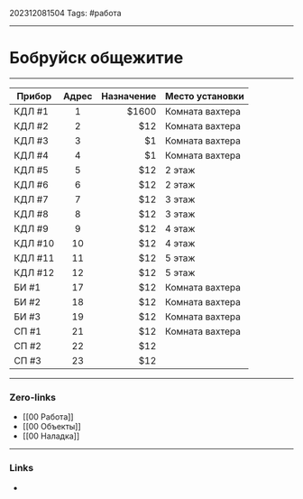 202312081504
Tags: #работа 

---
# Бобруйск общежитие	
--------


| Прибор  | Адрес | Назначение |Место установки|
| --------|:-----:| -----:|--------|
| КДЛ #1  | 1     | $1600 |Комната вахтера
| КДЛ #2  | 2     |   $12 |Комната вахтера
| КДЛ #3  | 3     |    $1 |Комната вахтера
| КДЛ #4  | 4     |    $1 |Комната вахтера
| КДЛ #5  | 5     |   $12 |2 этаж
| КДЛ #6  | 6     |   $12 |2 этаж
| КДЛ #7  | 7     |   $12 |3 этаж
| КДЛ #8  | 8     |   $12 |3 этаж
| КДЛ #9  | 9     |   $12 |4 этаж
| КДЛ #10 | 10    |   $12 |4 этаж
| КДЛ #11 | 11    |   $12 |5 этаж
| КДЛ #12 | 12    |   $12 |5 этаж
| БИ #1   | 17    |   $12 |Комната вахтера
| БИ #2   | 18    |   $12 |Комната вахтера
| БИ #3   | 19    |   $12 |Комната вахтера
| СП #1   | 21    |   $12 |Комната вахтера
| СП #2   | 22    |   $12 |
| СП #3   | 23    |   $12 |

---
### Zero-links

- [[00 Работа]]
- [[00 Объекты]]
- [[00 Наладка]]

---
### Links

-